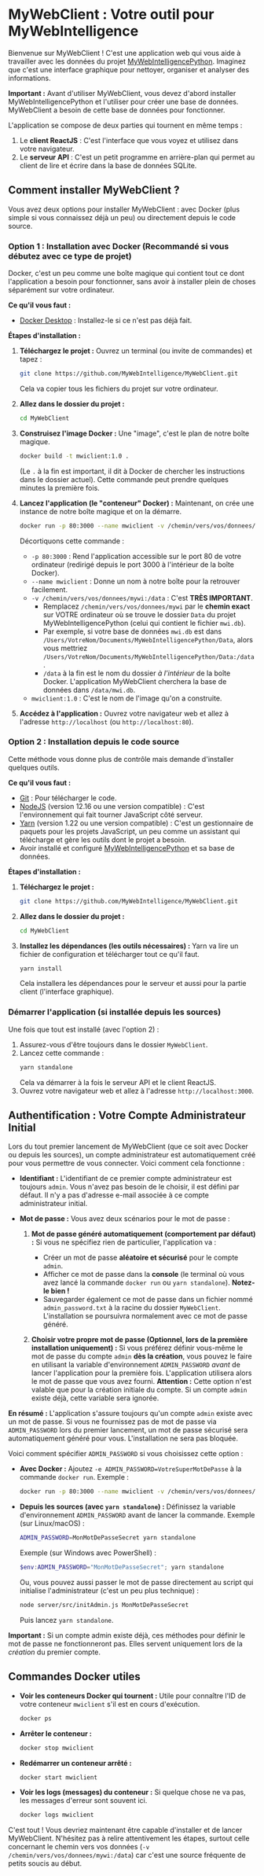 # MyWebClient : Votre outil pour MyWebIntelligence

Bienvenue sur MyWebClient ! C'est une application web qui vous aide à travailler avec les données du projet [MyWebIntelligencePython](https://github.com/MyWebIntelligence/MyWebIntelligencePython). Imaginez que c'est une interface graphique pour nettoyer, organiser et analyser des informations.

**Important :** Avant d'utiliser MyWebClient, vous devez d'abord installer MyWebIntelligencePython et l'utiliser pour créer une base de données. MyWebClient a besoin de cette base de données pour fonctionner.

L'application se compose de deux parties qui tournent en même temps :
1.  Le **client ReactJS** : C'est l'interface que vous voyez et utilisez dans votre navigateur.
2.  Le **serveur API** : C'est un petit programme en arrière-plan qui permet au client de lire et écrire dans la base de données SQLite.

## Comment installer MyWebClient ?

Vous avez deux options pour installer MyWebClient : avec Docker (plus simple si vous connaissez déjà un peu) ou directement depuis le code source.

### Option 1 : Installation avec Docker (Recommandé si vous débutez avec ce type de projet)

Docker, c'est un peu comme une boîte magique qui contient tout ce dont l'application a besoin pour fonctionner, sans avoir à installer plein de choses séparément sur votre ordinateur.

**Ce qu'il vous faut :**
*   [Docker Desktop](https://www.docker.com/products/docker-desktop) : Installez-le si ce n'est pas déjà fait.

**Étapes d'installation :**

1.  **Téléchargez le projet :**
    Ouvrez un terminal (ou invite de commandes) et tapez :
    ```bash
    git clone https://github.com/MyWebIntelligence/MyWebClient.git
    ```
    Cela va copier tous les fichiers du projet sur votre ordinateur.

2.  **Allez dans le dossier du projet :**
    ```bash
    cd MyWebClient
    ```

3.  **Construisez l'image Docker :**
    Une "image", c'est le plan de notre boîte magique.
    ```bash
    docker build -t mwiclient:1.0 .
    ```
    (Le `.` à la fin est important, il dit à Docker de chercher les instructions dans le dossier actuel).
    Cette commande peut prendre quelques minutes la première fois.

4.  **Lancez l'application (le "conteneur" Docker) :**
    Maintenant, on crée une instance de notre boîte magique et on la démarre.
    ```bash
    docker run -p 80:3000 --name mwiclient -v /chemin/vers/vos/donnees/mywi:/data mwiclient:1.0
    ```
    Décortiquons cette commande :
    *   `-p 80:3000` : Rend l'application accessible sur le port 80 de votre ordinateur (redirigé depuis le port 3000 à l'intérieur de la boîte Docker).
    *   `--name mwiclient` : Donne un nom à notre boîte pour la retrouver facilement.
    *   `-v /chemin/vers/vos/donnees/mywi:/data` : C'est **TRÈS IMPORTANT**.
        *   Remplacez `/chemin/vers/vos/donnees/mywi` par le **chemin exact** sur VOTRE ordinateur où se trouve le dossier `Data` du projet MyWebIntelligencePython (celui qui contient le fichier `mwi.db`).
        *   Par exemple, si votre base de données `mwi.db` est dans `/Users/VotreNom/Documents/MyWebIntelligencePython/Data`, alors vous mettriez `/Users/VotreNom/Documents/MyWebIntelligencePython/Data:/data`.
        *   `/data` à la fin est le nom du dossier *à l'intérieur* de la boîte Docker. L'application MyWebClient cherchera la base de données dans `/data/mwi.db`.
    *   `mwiclient:1.0` : C'est le nom de l'image qu'on a construite.

5.  **Accédez à l'application :**
    Ouvrez votre navigateur web et allez à l'adresse `http://localhost` (ou `http://localhost:80`).

### Option 2 : Installation depuis le code source

Cette méthode vous donne plus de contrôle mais demande d'installer quelques outils.

**Ce qu'il vous faut :**
*   [Git](https://git-scm.com/downloads) : Pour télécharger le code.
*   [NodeJS](https://nodejs.org/en/download/) (version 12.16 ou une version compatible) : C'est l'environnement qui fait tourner JavaScript côté serveur.
*   [Yarn](https://classic.yarnpkg.com/en/docs/install) (version 1.22 ou une version compatible) : C'est un gestionnaire de paquets pour les projets JavaScript, un peu comme un assistant qui télécharge et gère les outils dont le projet a besoin.
*   Avoir installé et configuré [MyWebIntelligencePython](https://github.com/MyWebIntelligence/MyWebIntelligencePython) et sa base de données.

**Étapes d'installation :**

1.  **Téléchargez le projet :**
    ```bash
    git clone https://github.com/MyWebIntelligence/MyWebClient.git
    ```

2.  **Allez dans le dossier du projet :**
    ```bash
    cd MyWebClient
    ```

3.  **Installez les dépendances (les outils nécessaires) :**
    Yarn va lire un fichier de configuration et télécharger tout ce qu'il faut.
    ```bash
    yarn install
    ```
    Cela installera les dépendances pour le serveur et aussi pour la partie client (l'interface graphique).

### Démarrer l'application (si installée depuis les sources)

Une fois que tout est installé (avec l'option 2) :

1.  Assurez-vous d'être toujours dans le dossier `MyWebClient`.
2.  Lancez cette commande :
    ```bash
    yarn standalone
    ```
    Cela va démarrer à la fois le serveur API et le client ReactJS.
3.  Ouvrez votre navigateur web et allez à l'adresse `http://localhost:3000`.

## Authentification : Votre Compte Administrateur Initial

Lors du tout premier lancement de MyWebClient (que ce soit avec Docker ou depuis les sources), un compte administrateur est automatiquement créé pour vous permettre de vous connecter. Voici comment cela fonctionne :

*   **Identifiant :** L'identifiant de ce premier compte administrateur est toujours `admin`. Vous n'avez pas besoin de le choisir, il est défini par défaut. Il n'y a pas d'adresse e-mail associée à ce compte administrateur initial.

*   **Mot de passe :** Vous avez deux scénarios pour le mot de passe :
    1.  **Mot de passe généré automatiquement (comportement par défaut) :**
        Si vous ne spécifiez rien de particulier, l'application va :
        *   Créer un mot de passe **aléatoire et sécurisé** pour le compte `admin`.
        *   Afficher ce mot de passe dans la **console** (le terminal où vous avez lancé la commande `docker run` ou `yarn standalone`). **Notez-le bien !**
        *   Sauvegarder également ce mot de passe dans un fichier nommé `admin_password.txt` à la racine du dossier `MyWebClient`.
        L'installation se poursuivra normalement avec ce mot de passe généré.

    2.  **Choisir votre propre mot de passe (Optionnel, lors de la première installation uniquement) :**
        Si vous préférez définir vous-même le mot de passe du compte `admin` **dès la création**, vous pouvez le faire en utilisant la variable d'environnement `ADMIN_PASSWORD` *avant* de lancer l'application pour la première fois. L'application utilisera alors le mot de passe que vous avez fourni.
        **Attention :** Cette option n'est valable que pour la création initiale du compte. Si un compte `admin` existe déjà, cette variable sera ignorée.

**En résumé :** L'application s'assure toujours qu'un compte `admin` existe avec un mot de passe. Si vous ne fournissez pas de mot de passe via `ADMIN_PASSWORD` lors du premier lancement, un mot de passe sécurisé sera automatiquement généré pour vous. L'installation ne sera pas bloquée.

Voici comment spécifier `ADMIN_PASSWORD` si vous choisissez cette option :

*   **Avec Docker :**
    Ajoutez `-e ADMIN_PASSWORD=VotreSuperMotDePasse` à la commande `docker run`.
    Exemple :
    ```bash
    docker run -p 80:3000 --name mwiclient -v /chemin/vers/vos/donnees/mywi:/data -e ADMIN_PASSWORD=MonMotDePasseSecret mwiclient:1.0
    ```

*   **Depuis les sources (avec `yarn standalone`) :**
    Définissez la variable d'environnement `ADMIN_PASSWORD` avant de lancer la commande.
    Exemple (sur Linux/macOS) :
    ```bash
    ADMIN_PASSWORD=MonMotDePasseSecret yarn standalone
    ```
    Exemple (sur Windows avec PowerShell) :
    ```powershell
    $env:ADMIN_PASSWORD="MonMotDePasseSecret"; yarn standalone
    ```
    Ou, vous pouvez aussi passer le mot de passe directement au script qui initialise l'administrateur (c'est un peu plus technique) :
    ```bash
    node server/src/initAdmin.js MonMotDePasseSecret
    ```
    Puis lancez `yarn standalone`.

**Important :** Si un compte admin existe déjà, ces méthodes pour définir le mot de passe ne fonctionneront pas. Elles servent uniquement lors de la *création* du premier compte.

## Commandes Docker utiles

*   **Voir les conteneurs Docker qui tournent :**
    Utile pour connaître l'ID de votre conteneur `mwiclient` s'il est en cours d'exécution.
    ```bash
    docker ps
    ```
*   **Arrêter le conteneur :**
    ```bash
    docker stop mwiclient
    ```
*   **Redémarrer un conteneur arrêté :**
    ```bash
    docker start mwiclient
    ```
*   **Voir les logs (messages) du conteneur :**
    Si quelque chose ne va pas, les messages d'erreur sont souvent ici.
    ```bash
    docker logs mwiclient
    ```

C'est tout ! Vous devriez maintenant être capable d'installer et de lancer MyWebClient. N'hésitez pas à relire attentivement les étapes, surtout celle concernant le chemin vers vos données (`-v /chemin/vers/vos/donnees/mywi:/data`) car c'est une source fréquente de petits soucis au début.
